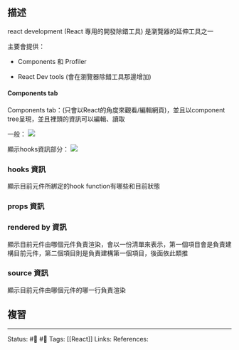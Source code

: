 ## 描述


react development (React 專用的開發除錯工具) 是瀏覽器的延伸工具之一

主要會提供：
- Components 和 Profiler


- React Dev tools (會在瀏覽器除錯工具那邊增加)

#### Components tab
Components tab：(只會以React的角度來觀看/編輯網頁)，並且以component tree呈現，並且裡頭的資訊可以編輯、讀取


一般：
![](https://res.cloudinary.com/dqfxgtyoi/image/upload/v1662310818/blog/react/debug/component-info1_e9ywbc.png)

顯示hooks資訊部分：
![](https://res.cloudinary.com/dqfxgtyoi/image/upload/v1662310818/blog/react/debug/component-info2_iinenk.png)

### hooks 資訊
顯示目前元件所綁定的hook function有哪些和目前狀態

### props 資訊


### rendered by 資訊
顯示目前元件由哪個元件負責渲染，會以一份清單來表示，第一個項目會是負責建構目前元件，第二個項目則是負責建構第一個項目，後面依此類推

### source 資訊
顯示目前元件由哪個元件的哪一行負責渲染

## 複習

---
Status: #🌱 #📓 
Tags:
[[React]]
Links:
References: